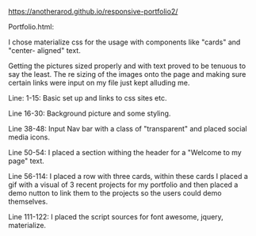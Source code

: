 https://anotherarod.github.io/responsive-portfolio2/

Portfolio.html:

I chose materialize css for the usage with components like "cards" and "center- aligned" text. 

 Getting the pictures sized properly and with text proved to be tenuous to say the least. The re sizing of the images onto the page and making sure certain links were input on my file just kept alluding me.

 Line: 1-15: Basic set up and links to css sites etc.

 Line 16-30: Background picture and some styling.

 Line 38-48: Input Nav bar with a class of "transparent" and placed social media icons.

 Line 50-54: I placed a section withing the header for a "Welcome to my page" text.

 Line 56-114: I placed a row with three cards, within these cards I placed a gif with a visual of 3 recent projects for my portfolio and then placed a demo nutton to link them to the projects so the users could demo themselves.

 Line 111-122: I placed the script sources for font awesome, jquery, materialize.












